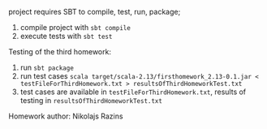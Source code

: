 project requires SBT to compile, test, run, package;

1) compile project with `sbt compile`
2) execute tests with `sbt test`

Testing of the third homework:
1) run `sbt package`
2) run test cases `scala target/scala-2.13/firsthomework_2.13-0.1.jar < testFileForThirdHomework.txt > resultsOfThirdHomeworkTest.txt`
3) test cases are available in `testFileForThirdHomework.txt`, results of testing in `resultsOfThirdHomeworkTest.txt`

Homework author: Nikolajs Razins
